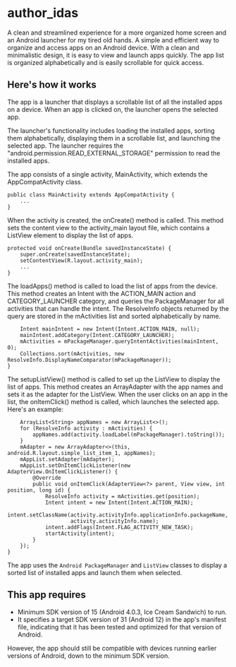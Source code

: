 # author_idas
A clean and streamlined experience for a more organized home screen and an Android launcher for my tired old hands. A simple and efficient way to organize and access apps on an Android device. With a clean and minimalistic design, it is easy to view and launch apps quickly. The app list is organized alphabetically and is easily scrollable for quick access.

## Here's how it works
The app is a launcher that displays a scrollable list of all the installed apps on a device. When an app is clicked on, the launcher opens the selected app.

The launcher's functionality includes loading the installed apps, sorting them alphabetically, displaying them in a scrollable list, and launching the selected app. The launcher requires the "android.permission.READ_EXTERNAL_STORAGE" permission to read the installed apps.

The app consists of a single activity, MainActivity, which extends the AppCompatActivity class.
```
public class MainActivity extends AppCompatActivity {
    ...
}
```
When the activity is created, the onCreate() method is called. This method sets the content view to the activity_main layout file, which contains a ListView element to display the list of apps.
```@Override
protected void onCreate(Bundle savedInstanceState) {
    super.onCreate(savedInstanceState);
    setContentView(R.layout.activity_main);
    ...
}
```
The loadApps() method is called to load the list of apps from the device. This method creates an Intent with the ACTION_MAIN action and CATEGORY_LAUNCHER category, and queries the PackageManager for all activities that can handle the intent. The ResolveInfo objects returned by the query are stored in the mActivities list and sorted alphabetically by name.
```private void loadApps() {
    Intent mainIntent = new Intent(Intent.ACTION_MAIN, null);
    mainIntent.addCategory(Intent.CATEGORY_LAUNCHER);
    mActivities = mPackageManager.queryIntentActivities(mainIntent, 0);
    Collections.sort(mActivities, new ResolveInfo.DisplayNameComparator(mPackageManager));
}
```
The setupListView() method is called to set up the ListView to display the list of apps. This method creates an ArrayAdapter with the app names and sets it as the adapter for the ListView. When the user clicks on an app in the list, the onItemClick() method is called, which launches the selected app. Here's an example:
```private void setupListView() {
    ArrayList<String> appNames = new ArrayList<>();
    for (ResolveInfo activity : mActivities) {
        appNames.add(activity.loadLabel(mPackageManager).toString());
    }
    mAdapter = new ArrayAdapter<>(this, android.R.layout.simple_list_item_1, appNames);
    mAppList.setAdapter(mAdapter);
    mAppList.setOnItemClickListener(new AdapterView.OnItemClickListener() {
        @Override
        public void onItemClick(AdapterView<?> parent, View view, int position, long id) {
            ResolveInfo activity = mActivities.get(position);
            Intent intent = new Intent(Intent.ACTION_MAIN);
            intent.setClassName(activity.activityInfo.applicationInfo.packageName,
                    activity.activityInfo.name);
            intent.addFlags(Intent.FLAG_ACTIVITY_NEW_TASK);
            startActivity(intent);
        }
    });
}

```
The app uses the ```Android PackageManager``` and ```ListView``` classes to display a sorted list of installed apps and launch them when selected.
## This app requires
* Minimum SDK version of 15 (Android 4.0.3, Ice Cream Sandwich) to run.
* It specifies a target SDK version of 31 (Android 12) in the app's manifest file, indicating that it has been tested and optimized for that version of Android. 

However, the app should still be compatible with devices running earlier versions of Android, down to the minimum SDK version.
